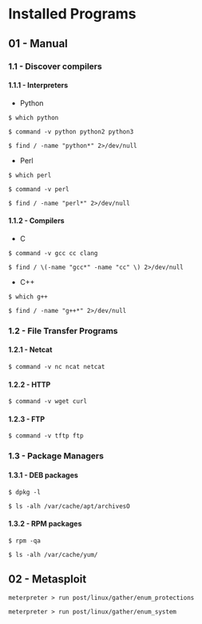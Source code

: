 # Installed Programs

## 01 - Manual

### 1.1 - Discover compilers

#### 1.1.1 - Interpreters

- Python

```
$ which python

$ command -v python python2 python3

$ find / -name "python*" 2>/dev/null
```

- Perl

```
$ which perl

$ command -v perl

$ find / -name "perl*" 2>/dev/null
```

#### 1.1.2 - Compilers

- C

```
$ command -v gcc cc clang

$ find / \(-name "gcc*" -name "cc" \) 2>/dev/null
```

- C++

```
$ which g++

$ find / -name "g++*" 2>/dev/null
```

### 1.2 - File Transfer Programs

#### 1.2.1 - Netcat

`$ command -v nc ncat netcat`

#### 1.2.2 - HTTP

`$ command -v wget curl`

#### 1.2.3 - FTP

`$ command -v tftp ftp`

### 1.3 - Package Managers

#### 1.3.1 - DEB packages

```
$ dpkg -l

$ ls -alh /var/cache/apt/archivesO
```

#### 1.3.2 - RPM packages

```
$ rpm -qa

$ ls -alh /var/cache/yum/
```

## 02 - Metasploit

```
meterpreter > run post/linux/gather/enum_protections

meterpreter > run post/linux/gather/enum_system
```